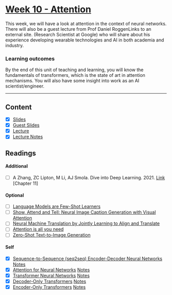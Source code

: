 # [Week 10 - Attention](https://canvas.sussex.ac.uk/courses/31315/pages/week-10-attention?module_item_id=1445753)
This week, we will have a look at attention in the context of neural networks.  There will also be a guest lecture from Prof Daniel RoggenLinks to an external site. (Research Scientist at Google) who will share about his experience developing wearable technologies and AI in both academia and industry.

### Learning outcomes
By the end of this unit of teaching and learning, you will know the fundamentals of transformers, which is the state of art in attention mechanisms. You will also have some insight into work as an AI scientist/engineer.

---

## Content
- [x] [Slides](https://canvas.sussex.ac.uk/courses/31315/files/5344202?wrap=1)
- [x] [Guest Slides](https://canvas.sussex.ac.uk/courses/31315/files/5638722?wrap=1)
- [x] [Lecture](https://sussex.cloud.panopto.eu/Panopto/Pages/Viewer.aspx?id=795b8ade-8bcb-4bc1-9002-b2b100e4c2a3)
- [x] [Lecture Notes](https://github.com/LukeBirkett/study-planner/blob/main/934G5_Machine_Learning/week_10/ML_W10_Attention.pdf)
 
## Readings
#### Additional
- [ ] A Zhang, ZC Lipton, M Li, AJ Smola. Dive into Deep Learning. 2021. [Link](https://readinglists.sussex.ac.uk/leganto/nui/citation/20811019870002461?institute=44SUS_INST&auth=SAML) [Chapter 11]

#### Optional 
- [ ] [Language Models are Few-Shot Learners](https://arxiv.org/abs/2005.14165)
- [ ] [Show, Attend and Tell: Neural Image Caption Generation with Visual Attention](https://arxiv.org/pdf/1502.03044)
- [ ] [Neural Machine Translation by Jointly Learning to Align and Translate](https://readinglists.sussex.ac.uk/leganto/nui/citation/23771559560002461?institute=44SUS_INST&auth=SAML)
- [ ] [Attention is all you need](https://readinglists.sussex.ac.uk/leganto/nui/citation/23771559550002461?institute=44SUS_INST&auth=SAML)
- [ ] [Zero-Shot Text-to-Image Generation](https://proceedings.mlr.press/v139/ramesh21a/ramesh21a.pdf)

#### Self
- [x] [Sequence-to-Sequence (seq2seq) Encoder-Decoder Neural Networks](https://www.youtube.com/watch?v=L8HKweZIOmg&list=PLblh5JKOoLUIxGDQs4LFFD--41Vzf-ME1&index=20) [Notes]()
- [x] [Attention for Neural Networks](https://www.youtube.com/watch?v=PSs6nxngL6k&list=PLblh5JKOoLUIxGDQs4LFFD--41Vzf-ME1&index=21&t=9s) [Notes]()
- [x] [Transformer Neural Networks](https://www.youtube.com/watch?v=zxQyTK8quyY&list=PLblh5JKOoLUIxGDQs4LFFD--41Vzf-ME1&index=22) [Notes]()
- [x] [Decoder-Only Transformers](https://www.youtube.com/watch?v=bQ5BoolX9Ag&list=PLblh5JKOoLUIxGDQs4LFFD--41Vzf-ME1&index=23) [Notes]()
- [x] [Encoder-Only Transformers](https://www.youtube.com/watch?v=GDN649X_acE&list=PLblh5JKOoLUIxGDQs4LFFD--41Vzf-ME1&index=24) [Notes]()
